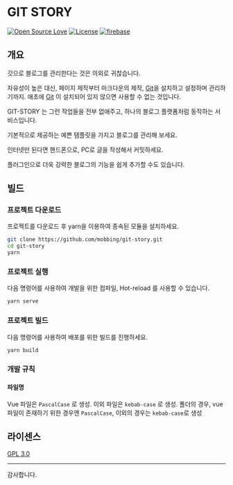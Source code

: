 # GIT STORY

[![Open Source Love](https://badges.frapsoft.com/os/v1/open-source.png?v=103)](https://github.com/ellerbrock/open-source-badges/)
[![License](https://img.shields.io/badge/License-GPL3.0-brightgreen)](./LICENSE)
[![firebase](https://img.shields.io/badge/Backend-firebase-orange)](https://firebase.google.com/?hl=ko)


## 개요
깃으로 블로그를 관리한다는 것은 의외로 귀찮습니다.

자유성이 높은 대신, 페이지 제작부터 마크다운의 제작, [Git](https://git-scm.com/)을 설치하고 설정하며 관리하기까지. 애초에 [Git](https://git-scm.com/) 이 설치되어 있지 않으면 사용할 수 없는 것입니다.

GIT-STORY 는 그런 작업들을 전부 없애주고, 하나의 블로그 플랫폼처럼 동작하는 서비스입니다.

기본적으로 제공하는 예쁜 템플릿을 가지고 블로그를 관리해 보세요.

인터넷만 된다면 핸드폰으로, PC로 글을 작성해서 커밋하세요.

플러그인으로 더욱 강력한 블로그의 기능을 쉽게 추가할 수도 있습니다.

## 빌드

### 프로젝트 다운로드

프로젝트를 다운로드 후 yarn을 이용하여 종속된 모듈을 설치하세요.

```bash
git clone https://github.com/mobbing/git-story.git
cd git-story
yarn
```

### 프로젝트 실행

다음 명령어를 사용하여 개발을 위한 컴파일, Hot-reload 를 사용할 수 있습니다.
```bash
yarn serve
```

### 프로젝트 빌드

다음 명령어를 사용하여 배포를 위한 빌드를 진행하세요.
```bash
yarn build
```

### 개발 규칙

#### 파일명

Vue 파일은 `PascalCase` 로 생성.
이외 파일은 `kebab-case` 로 생성.
폴더의 경우, vue 파일이 존재하기 위한 경우엔 `PascalCase`, 이외의 경우는 `kebab-case`로 생성

## 라이센스

[GPL 3.0](./LICENSE)

---
감사합니다.
